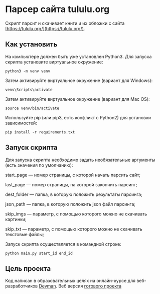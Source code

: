 # Парсер сайта tululu.org
Скрипт парсит и скачивает книги и их обложки с сайта [https://tululu.org/](https://tululu.org/).

## Как установить
На компьютере должен быть уже установлен Python3. Для запуска скрипта установите виртуальное окружение:

```
python3 -m venv venv
```

Затем активируйте виртуальное окружение (вариант для Windows):

```
venv\Scripts\activate
```

Затем активируйте виртуальное окружение (вариант для Mac OS):

```
source venv/bin/activate
```

Используйте pip (или pip3, есть конфликт с Python2) для установки зависимостей:

```
pip install -r requirements.txt
```

## Запуск скрипта

Для запуска скрипта необходимо задать необязательные аргументы (есть значения по умолчанию):

start_page — номер страницы, с которой начать парсить сайт;

last_page — номер страницы, на которой закончить парсинг;

dest_folder — папка, в которую положить результаты парсинга;

json_path — папка, в которую положить json файл парсинга;

skip_imgs — параметр, с помощью которого можно не скачивать картинки;

skip_txt — параметр, с помощью которого можно не скачивать текстовые файлы;

Запуск скрипта осуществляется в командной строке:

```
python main.py start_id end_id
```

## Цель проекта
Код написан в образовательных целях на онлайн-курсе для веб-разработчиков [Devman](https://dvmn.org/modules/).
Веб версия [готового проекта](https://rtmlsh.github.io/online_library/pages/index.html)
